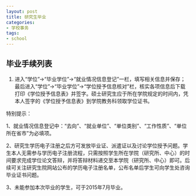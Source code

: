 ```yaml
---
layout: post
title: 研究生毕业
categories:
- 学校事务
tags:
- school
---
```


## 毕业手续列表

1. 进入“学位”→“毕业学位”→“就业情况信息登记”一栏，填写相关信息并保存；最后进入“学位”→“毕业学位”→“学位授予信息核对”栏，核实各项信息后下载打印《学位授予信息表》并签字。硕士研究生应于所在学院规定的时间内，凭本人签字的《学位授予信息表》到学院教务科领取学位证书。

特别提示：

1、就业情况信息登记中：“去向”、“就业单位”、“单位类别”、“工作性质”、“单位所在省市”为必填项。

2、研究生学历电子注册之后方可发放毕业证、派遣证以及讨论学位授予问题。学生本人无需参与学历电子注册流程，只需按照学生所在学院（研究所、中心）的时间要求完成学位论文答辩，并将答辩材料递交至本学院（研究所、中心）即可。后续可关注研究生院网站公布的学历电子注册名单，公布名单后学生可向学生处咨询毕业证书问题。

3、未能参加本次毕业的学生，可于2015年7月毕业。

